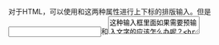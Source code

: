 对于HTML，可以使用<sup></sup>和<sub></sub>这两种属性进行上下标的排版输入。但是<input>和<textarea>这种输入框里面如果需要预输入文字的应该怎么办呢？  
这里有一个方法同之前说的在<textarea>里面换行是一样的，就是使用Unicode码。另一个方法是直接使用HTML码。   
### 先说使用Unicode码的方法，这种方法稍微有点麻烦，如下表所示，如果我需要输入一个"-"的上标，那需要找到对应的2的上标的Unicode码，查表我们知道是207B，然后把这个数字复制到Word里面，选中然后Alt+X，就会转换成对应的上标，复制到你的文本里即可。当然了我们可以看到好像没有1,2,3的上标，这三个数字对应的Unicode码分别是00B9、00B2和00B3。使用方法一致，至于为什么这几个比较特殊就不得而知了。 
  
  |||0|1|2|3|4|5|6|7|8|9|A|B|C|D|E|F|
|:--|:--|:--|:--|:--|:--|:--|:--|:--|:--|:--|:--|:--|:--|:--|:--|:--|:--|
|上标|2070|o|i|||4|5|6|7|8|9|+|-|=|(|)|n|
|下标|2080|0|1|2|3|4|5|6|7|8|9|+|-|=|(|)||
|下标|2090|a|e|o|x|ə|h|k|l|m|n|p|s|t||||

### 另一种方法比较简单是直接使用HTML本身代码实现，查询得知
